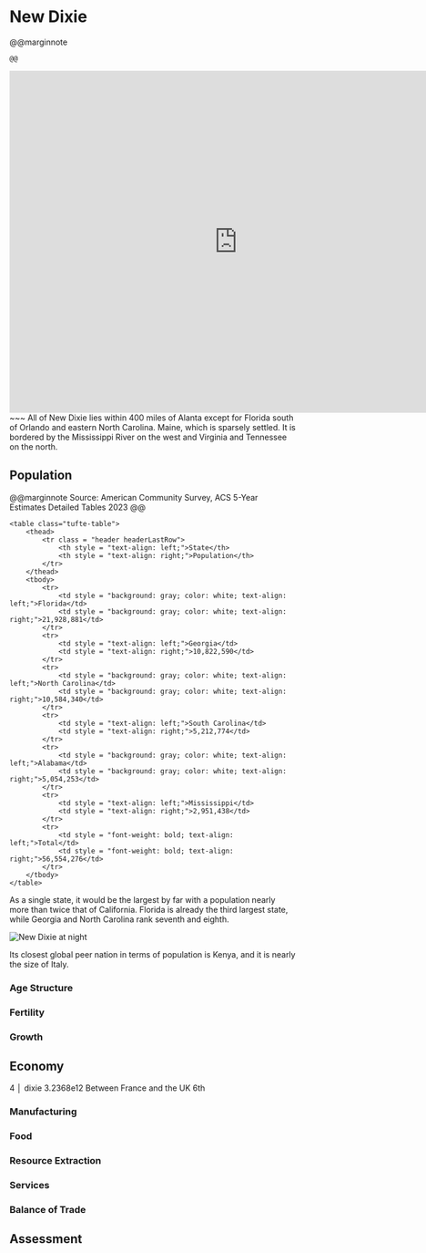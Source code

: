 # New Dixie

@@marginnote
~~~<img src="/img/dixie.png" style="width: 100%; display: block;">~~~
@@

~~~
<iframe 
	src="https://njal.s3.us-west-2.amazonaws.com/Atlanta.html" 
	title="Atlanta area map" 
	width="800" 
	height="600" 
	frameborder="0" 
	scrolling="yes">
</iframe>
~~~
All of New Dixie lies within 400 miles of Alanta except for Florida south of Orlando and eastern North Carolina. Maine, which is sparsely settled. It is bordered by the Mississippi River on the west and Virginia and Tennessee on the north.

## Population
@@marginnote
Source: American Community Survey, ACS 5-Year Estimates Detailed Tables 2023
@@
~~~
<table class="tufte-table">
	<thead>
		<tr class = "header headerLastRow">
			<th style = "text-align: left;">State</th>
			<th style = "text-align: right;">Population</th>
		</tr>
	</thead>
	<tbody>
		<tr>
			<td style = "background: gray; color: white; text-align: left;">Florida</td>
			<td style = "background: gray; color: white; text-align: right;">21,928,881</td>
		</tr>
		<tr>
			<td style = "text-align: left;">Georgia</td>
			<td style = "text-align: right;">10,822,590</td>
		</tr>
		<tr>
			<td style = "background: gray; color: white; text-align: left;">North Carolina</td>
			<td style = "background: gray; color: white; text-align: right;">10,584,340</td>
		</tr>
		<tr>
			<td style = "text-align: left;">South Carolina</td>
			<td style = "text-align: right;">5,212,774</td>
		</tr>
		<tr>
			<td style = "background: gray; color: white; text-align: left;">Alabama</td>
			<td style = "background: gray; color: white; text-align: right;">5,054,253</td>
		</tr>
		<tr>
			<td style = "text-align: left;">Mississippi</td>
			<td style = "text-align: right;">2,951,438</td>
		</tr>
		<tr>
			<td style = "font-weight: bold; text-align: left;">Total</td>
			<td style = "font-weight: bold; text-align: right;">56,554,276</td>
		</tr>
	</tbody>
</table>
~~~

As a single state, it would be the largest by far with a population nearly more than twice that of California. Florida is already the third largest state, while Georgia and North Carolina rank seventh and eighth.

![New Dixie at night](/img/dixie_at_night.png)

Its closest global peer nation in terms of population is Kenya, and it is nearly the size of Italy.

### Age Structure
### Fertility
### Growth
## Economy
4 │ dixie       3.2368e12
Between France and the UK 6th
### Manufacturing
### Food
### Resource Extraction
### Services
### Balance of Trade

## Assessment
	